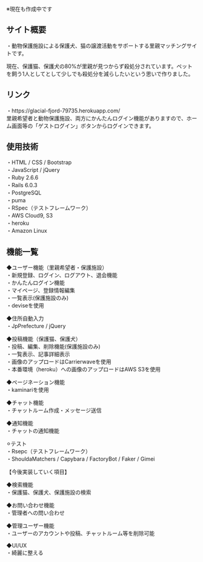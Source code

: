 ※現在も作成中です<br>


<h2>サイト概要</h2>
・動物保護施設による保護犬、猫の譲渡活動をサポートする里親マッチングサイトです。<br>

現在、保護猫、保護犬の80%が里親が見つからず殺処分されています。ペットを飼う1人としてとして少しでも殺処分を減らしたいという思いで作りました。


<h2>リンク</h2>
・https://glacial-fjord-79735.herokuapp.com/<br>
里親希望者と動物保護施設、両方にかんたんログイン機能がありますので、ホーム画面等の「ゲストログイン」ボタンからログインできます。


<h2>使用技術</h2>
・HTML / CSS / Bootstrap<br>
・JavaScript / jQuery<br>
・Ruby 2.6.6<br>
・Rails 6.0.3<br>
・PostgreSQL<br>
・puma<br>
・RSpec（テストフレームワーク）<br>
・AWS Cloud9, S3<br>
・heroku<br>
・Amazon Linux<br>



<h2>機能一覧</h2>
◆ユーザー機能（里親希望者・保護施設）<br>
・新規登録、ログイン、ログアウト、退会機能<br>
・かんたんログイン機能<br>
・マイページ、登録情報編集<br>
・一覧表示(保護施設のみ)<br>
・deviseを使用<br>

◆住所自動入力<br>
・JpPrefecture / jQuery<br>


◆投稿機能（保護猫、保護犬）<br>
・投稿、編集、削除機能(保護施設のみ)<br>
・一覧表示、記事詳細表示<br>
・画像のアップロードはCarrierwaveを使用<br>
・本番環境（heroku）への画像のアップロードはAWS S3を使用<br>


◆ページネーション機能<br>
・kaminariを使用<br>


◆チャット機能<br>
・チャットルーム作成・メッセージ送信<br>

◆通知機能<br>
・チャットの通知機能<br>


⚪︎テスト<br>
・Rsepc（テストフレームワーク）<br>
・ShouldaMatchers / Capybara / FactoryBot / Faker / Gimei<br>



【今後実装していく項目】<br>

◆検索機能<br>
・保護猫、保護犬、保護施設の検索<br>

◆お問い合わせ機能<br>
・管理者への問い合わせ<br>

◆管理ユーザー機能<br>
・ユーザーのアカウントや投稿、チャットルーム等を削除可能<br>


◆UI/UX<br>
・綺麗に整える<br>


